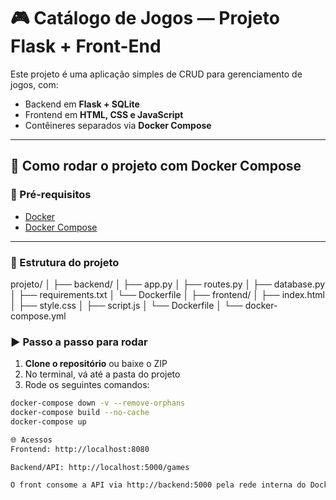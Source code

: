# 🎮 Catálogo de Jogos — Projeto Flask + Front-End

Este projeto é uma aplicação simples de CRUD para gerenciamento de jogos, com:

- Backend em **Flask + SQLite**
- Frontend em **HTML, CSS e JavaScript**
- Contêineres separados via **Docker Compose**

---

## 🚀 Como rodar o projeto com Docker Compose

### 🧱 Pré-requisitos

- [Docker](https://www.docker.com/)
- [Docker Compose](https://docs.docker.com/compose/)

---

### 📁 Estrutura do projeto

projeto/
│
├── backend/
│ ├── app.py
│ ├── routes.py
│ ├── database.py
│ ├── requirements.txt
│ └── Dockerfile
│
├── frontend/
│ ├── index.html
│ ├── style.css
│ ├── script.js
│ └── Dockerfile
│
└── docker-compose.yml

### ▶️ Passo a passo para rodar

1. **Clone o repositório** ou baixe o ZIP
2. No terminal, vá até a pasta do projeto
3. Rode os seguintes comandos:

```bash
docker-compose down -v --remove-orphans
docker-compose build --no-cache
docker-compose up

🌐 Acessos
Frontend: http://localhost:8080

Backend/API: http://localhost:5000/games

O front consome a API via http://backend:5000 pela rede interna do Docker.